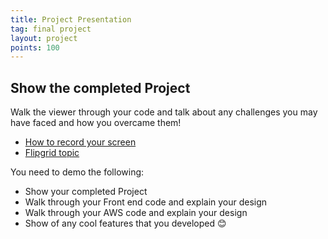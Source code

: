 ```yaml
---
title: Project Presentation
tag: final project
layout: project
points: 100
---
```


## Show the completed Project

Walk the viewer through your code and talk about any challenges you may have
faced and how you overcame them!

- [How to record your screen](https://help.flip.com/hc/en-us/articles/360045940833-Screen-Recording-How-to-record-your-screen-using-the-Flipgrid-camera)
- [Flipgrid topic]({{site.data.semester-info.flip[page.slug]}})

You need to demo the following:

- Show your completed Project
- Walk through your Front end code and explain your design
- Walk through your AWS code and explain your design
- Show of any cool features that you developed 😊
